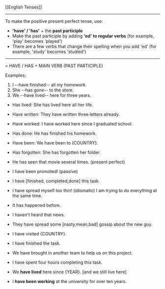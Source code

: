 [[English Tenses]]

---

To make the positive present perfect tense, use:

-   **'have' / 'has'** + the **past participle**
-   Make the past participle by adding **'ed' to regular verbs** (for example, 'play' becomes 'played')
-   There are a few verbs that change their spelling when you add 'ed' (for example, 'study' becomes 'studied')


---


= HAVE / HAS + MAIN VERB (PAST PARTICIPLE)

Examples:

1.  I --have finished-- all my homework.
2.  She --has gone-- to the store.
3.  We --have lived-- here for three years.

-   Has lived: She has lived here all her life.
-   Have written: They have written three letters already.
-   Have worked: I have worked here since I graduated school.
-   Has done: He has finished his homework.
-   Have been: We have been to {COUNTRY}.
-   Has forgotten: She has forgotten her folder.
- He has seen that movie several times. (present perfect)
- I have been promoted! (passive)

- I have [finished, completed,done] this task.
- I have spread myself too thin! (idiomatic) I am trying to  do everything at the same time.
- It has happened before.
- I haven't heard that news. 
- They have spread some [nasty,mean,bad] gossip about the new guy.
- I have visited {COUNTRY}.
- I have finished the task.
- We have brought in another team to help us on this project.
- I have spent four hours completing this task.
- We **have lived** here since {YEAR}. [and we still live here]  
- I **have been working** at the university for over ten years.
